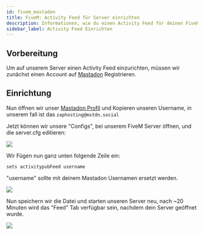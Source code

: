```yaml
---
id: fivem_mastadon
title: FiveM: Activity Feed für Server einrichten
description: Informationen, wie du einen Activity Feed für deinen FiveM-Server von ZAP-Hosting einrichten kannst - ZAP-Hosting.com Dokumentationen
sidebar_label: Activity Feed Einrichten
---
```


## Vorbereitung

Um auf unserem Server einen Activity Feed einzurichten, müssen wir zunächst einen Account auf [Mastadon](https://mstdn.social/about) Registrieren.

## Einrichtung

Nun öffnen wir unser [Mastadon Profil](https://mstdn.social/settings/profile) und Kopieren unseren Username, in unserem fall ist das `zaphosting@mstdn.social`

Jetzt können wir unsere "Configs", bei unserem FiveM Server öffnen, und die server.cfg editieren:

![](https://screensaver01.zap-hosting.com/index.php/s/PaQHqny89EFXNYK/preview)


Wir Fügen nun ganz unten folgende Zeile ein:

```
sets activitypubFeed username
```

"username" sollte mit deinem Mastadon Usernamen ersetzt werden.

![](https://screensaver01.zap-hosting.com/index.php/s/JkwaEpJbDqqPmjK/preview)

Nun speichern wir die Datei und starten unseren Server neu, nach ~20 Minuten wird das "Feed" Tab verfügbar sein, nachdem dein Server geöffnet wurde.

![](https://screensaver01.zap-hosting.com/index.php/s/ZwsnnABibqZncEx/preview)
